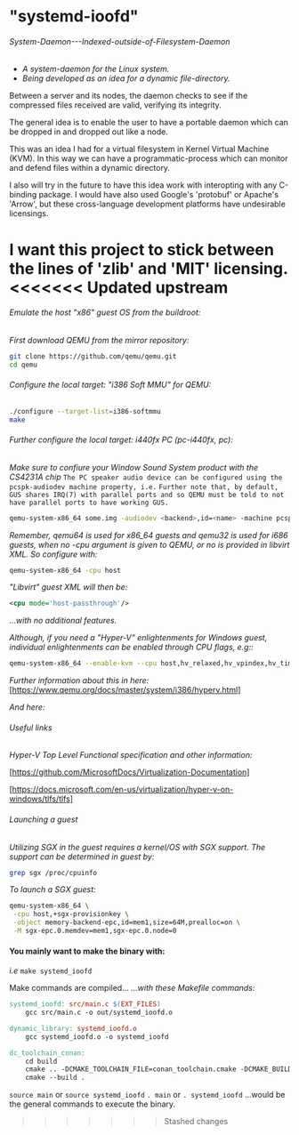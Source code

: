 # "systemd-ioofd"

###### _System-Daemon---Indexed-outside-of-Filesystem-Daemon_

- _A system-daemon for the Linux system._
- _Being developed as an idea for a dynamic file-directory._

Between a server and its nodes, the daemon checks to see if the compressed files received are valid, verifying its integrity.

The general idea is to enable the user to have a portable daemon which can be dropped in and dropped out like a node.

This was an idea I had for a virtual filesystem in Kernel Virtual Machine (KVM).
In this way we can have a programmatic-process which can monitor and defend files within a dynamic directory.

I also will try in the future to have this idea work with interopting with any C-binding package.
I would have also used Google's 'protobuf' or Apache's 'Arrow', but these cross-language development platforms have undesirable licensings.

I want this project to stick between the lines of 'zlib' and 'MIT' licensing.
<<<<<<< Updated upstream
=======

###### _Emulate the host "x86" guest OS from the buildroot:_

_First download QEMU from the mirror repository:_

```Bash
git clone https://github.com/qemu/qemu.git
cd qemu
```

###### _Configure the local target: "i386 Soft MMU"_ for QEMU:

```Bash
./configure --target-list=i386-softmmu
make
```

###### _Further configure the local target: i440fx PC (pc-i440fx, pc):_

_Make sure to confiure your Window Sound System product with the CS4231A chip_
`The PC speaker audio device can be configured using the pcspk-audiodev machine property, i.e.`
`Further note that, by default, GUS shares IRQ(7) with parallel ports and so QEMU must be told to not have parallel ports to have working GUS.`

```bash
qemu-system-x86_64 some.img -audiodev <backend>,id=<name> -machine pcspk-audiodev=<name>
```

_Remember, qemu64 is used for x86_64 guests and qemu32 is used for i686 guests, when no -cpu argument is given to QEMU, or no <cpu> is provided in libvirt XML. So configure with:_

```bash
qemu-system-x86_64 -cpu host
```

_"Libvirt" guest XML will then be:_

```xml
<cpu mode='host-passthrough'/>
```

_...with no additional features._

_Although, if you need a "Hyper-V" enlightenments for Windows guest, individual enlightenments can be enabled through CPU flags, e.g::_

```bash
qemu-system-x86_64 --enable-kvm --cpu host,hv_relaxed,hv_vpindex,hv_time...
```

_Further information about this in here:_
[https://www.qemu.org/docs/master/system/i386/hyperv.html]

_And here:_

###### Useful links

_Hyper-V Top Level Functional specification and other information:_

[https://github.com/MicrosoftDocs/Virtualization-Documentation]

[https://docs.microsoft.com/en-us/virtualization/hyper-v-on-windows/tlfs/tlfs]

###### Launching a guest

_Utilizing SGX in the guest requires a kernel/OS with SGX support. The support can be determined in guest by:_

```bash
grep sgx /proc/cpuinfo
```

_To launch a SGX guest:_

```bash
qemu-system-x86_64 \
 -cpu host,+sgx-provisionkey \
 -object memory-backend-epc,id=mem1,size=64M,prealloc=on \
 -M sgx-epc.0.memdev=mem1,sgx-epc.0.node=0
```

#### You mainly want to make the binary with:

_i.e_ `make systemd_ioofd`

Make commands are compiled...
_...with these Makefile commands:_

```Makefile
systemd_ioofd: src/main.c $(EXT_FILES)
	gcc src/main.c -o out/systemd_ioofd.o

dynamic_library: systemd_ioofd.o
	gcc systemd_ioofd.o -o systemd_ioofd

dc_toolchain_conan:
	cd build
	cmake .. -DCMAKE_TOOLCHAIN_FILE=conan_toolchain.cmake -DCMAKE_BUILD_TYPE=Release
	cmake --build .
```

`source main` or `source systemd_ioofd`
`. main` or `. systemd_ioofd`
...would be the general commands to execute the binary.
>>>>>>> Stashed changes
